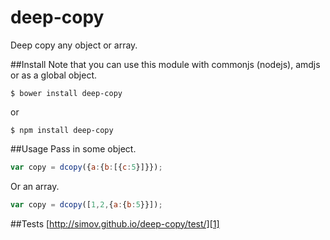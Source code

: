 deep-copy
=======

Deep copy any object or array.

##Install
Note that you can use this module with commonjs (nodejs), amdjs or as a global object.

```shell
$ bower install deep-copy
```

or

```shell
$ npm install deep-copy
```

##Usage
Pass in some object.

```js
var copy = dcopy({a:{b:[{c:5}]}});
```

Or an array.

```js
var copy = dcopy([1,2,{a:{b:5}}]);
```

##Tests
[http://simov.github.io/deep-copy/test/][1]


  [1]: http://simov.github.io/deep-copy/test/